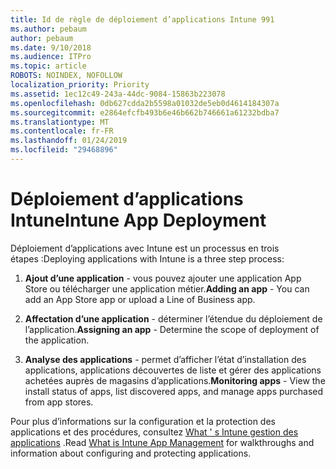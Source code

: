 ```yaml
---
title: Id de règle de déploiement d’applications Intune 991
ms.author: pebaum
author: pebaum
ms.date: 9/10/2018
ms.audience: ITPro
ms.topic: article
ROBOTS: NOINDEX, NOFOLLOW
localization_priority: Priority
ms.assetid: 1ec12c49-243a-44dc-9084-15863b223078
ms.openlocfilehash: 0db627cdda2b5598a01032de5eb0d4614184307a
ms.sourcegitcommit: e2864efcfb493b6e46b662b746661a61232bdba7
ms.translationtype: MT
ms.contentlocale: fr-FR
ms.lasthandoff: 01/24/2019
ms.locfileid: "29468896"
---
```

# <a name="intune-app-deployment"></a><span data-ttu-id="12aaa-102">Déploiement d’applications Intune</span><span class="sxs-lookup"><span data-stu-id="12aaa-102">Intune App Deployment</span></span>

<span data-ttu-id="12aaa-103">Déploiement d’applications avec Intune est un processus en trois étapes :</span><span class="sxs-lookup"><span data-stu-id="12aaa-103">Deploying applications with Intune is a three step process:</span></span>
  
1. <span data-ttu-id="12aaa-104">**Ajout d’une application** - vous pouvez ajouter une application App Store ou télécharger une application métier.</span><span class="sxs-lookup"><span data-stu-id="12aaa-104">**Adding an app** - You can add an App Store app or upload a Line of Business app.</span></span> 
    
2. <span data-ttu-id="12aaa-105">**Affectation d’une application** - déterminer l’étendue du déploiement de l’application.</span><span class="sxs-lookup"><span data-stu-id="12aaa-105">**Assigning an app** - Determine the scope of deployment of the application.</span></span> 
    
3. <span data-ttu-id="12aaa-106">**Analyse des applications** - permet d’afficher l’état d’installation des applications, applications découvertes de liste et gérer des applications achetées auprès de magasins d’applications.</span><span class="sxs-lookup"><span data-stu-id="12aaa-106">**Monitoring apps** - View the install status of apps, list discovered apps, and manage apps purchased from app stores.</span></span> 
    
<span data-ttu-id="12aaa-107">Pour plus d’informations sur la configuration et la protection des applications et des procédures, consultez [What ' s Intune gestion des applications](https://docs.microsoft.com/intune/app-management) .</span><span class="sxs-lookup"><span data-stu-id="12aaa-107">Read [What is Intune App Management](https://docs.microsoft.com/intune/app-management) for walkthroughs and information about configuring and protecting applications.</span></span> 
  

